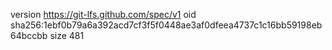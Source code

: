 version https://git-lfs.github.com/spec/v1
oid sha256:1ebf0b79a6a392acd7cf3f5f0448ae3af0dfeea4737c1c16bb59198eb64bccbb
size 481
